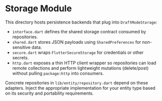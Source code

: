 # Storage Module

This directory hosts persistence backends that plug into `DraftModeStorage`:

- `interface.dart` defines the shared storage contract consumed by repositories.
- `shared.dart` stores JSON payloads using `SharedPreferences` for non-sensitive data.
- `secure.dart` wraps `FlutterSecureStorage` for credentials or other secrets.
- `http.dart` exposes a thin HTTP client wrapper so repositories can load
  remote collections and perform lightweight mutations (delete/post) without
  pulling `package:http` into consumers.

Concrete repositories in `lib/entity/repository.dart` depend on these adapters. Inject the appropriate implementation for your entity type based on its security and portability requirements.
